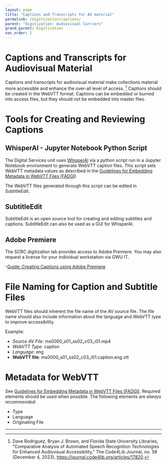 ```yaml
---
layout: page
title: "Captions and Transcripts for AV material"
permalink: /digitization/captions/
parent: "Digitization: Audiovisual Carriers"
grand_parent: Digitization
nav_order: 2
---
```

# Captions and Transcripts for Audiovisual Material
Captions and transcripts for audiovisual material make collections material more accessible and enhance the over-all level of access. [^1] Captions should be created in the WebVTT format. Captions can be embedded or burned into access files, but they should not be embedded into master files.

# Tools for Creating and Reviewing Captions

## WhisperAI - Jupyter Notebook Python Script

The Digital Services unit uses [WhisperAI](https://github.com/openai/whisper) via a python script run in a Jupyter Notebook environment to generate WebVTT caption files. This script sets WebVTT metadata values as described in the [Guidelines for Embedding Metadata in WebVTT Files (FADGI)](https://www.digitizationguidelines.gov/guidelines/accessibilty_WebVTT.html)

The WebVTT files generated through this script can be edited in SubtitleEdit. 

## SubtitleEdit 
SubtitleEdit is an open source tool for creating and editing subtitles and captions. SubtitleEdit can also be used as a GUI for WhisperAI.

## Adobe Premiere
The SCRC digitization lab provides access to Adobe Premiere. You may also request a license for your individual workstation via GWU IT.

-[Guide: Creating Captions using Adobe Premiere](https://docs.google.com/document/d/1ZRbPUFNSYGfbZA5lTdnkvejmCeflvuGvMg0Ot4aBwyU/edit?usp=sharing)


# File Naming for Caption and Subtitle Files
WebVTT files should inherent the file name of the AV source file. The file name should also include information about the language and WebVTT type to improve accessibility.

Example:
- *Source AV File*: ms0000_s01_ss02_c03_i01.mp4
- *WebVTT Type*: caption
- *Language*: eng
- **WebVTT file**: ms0000_s01_ss02_c03_i01.caption.eng.vtt

# Metadata for WebVTT 
See [Guidelines for Embedding Metadata in WebVTT Files (FADGI)](https://www.digitizationguidelines.gov/guidelines/accessibilty_WebVTT.html). Required elements should be used when possible. The following elements are *always recommended*:
 
- Type
- Language
- Originating File

---
[^1]: Dave Rodriguez, Bryan J. Brown, and Florida State University Libraries, “Comparative Analysis of Automated Speech Recognition Technologies for Enhanced Audiovisual Accessibility,” The Code4Lib Journal, no. 58 (December 4, 2023), https://journal.code4lib.org/articles/17820.
